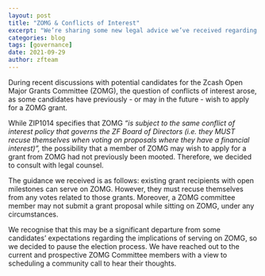 ```yaml
---
layout: post
title: "ZOMG & Conflicts of Interest"
excerpt: "We’re sharing some new legal advice we’ve received regarding ZOMG and conflicts of interest."
categories: blog
tags: [governance]
date: 2021-09-29
author: zfteam
---
```


During recent discussions with potential candidates for the Zcash Open Major Grants Committee (ZOMG), the question of conflicts of interest arose, as some candidates have previously - or may in the future - wish to apply for a ZOMG grant. 

While ZIP1014 specifies that ZOMG *“is subject to the same conflict of interest policy that governs the ZF Board of Directors (i.e. they MUST recuse themselves when voting on proposals where they have a financial interest)”,* the possibility that a member of ZOMG may wish to apply for a grant from ZOMG had not previously been mooted. Therefore, we decided to consult with legal counsel. 

The guidance we received is as follows: existing grant recipients with open milestones can serve on ZOMG. However, they must recuse themselves from any votes related to those grants. Moreover, a ZOMG committee member may not submit a grant proposal while sitting on ZOMG, under any circumstances.

We recognise that this may be a significant departure from some candidates’ expectations regarding the implications of serving on ZOMG, so we decided to pause the election process. We have reached out to the current and prospective ZOMG Committee members with a view to scheduling a community call to hear their thoughts. 
